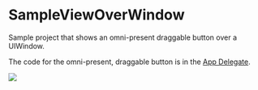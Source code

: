 SampleViewOverWindow
====================

Sample project that shows an omni-present draggable button over a UIWindow.

The code for the omni-present, draggable button is in the [App Delegate](https://github.com/pchensoftware/SampleViewOverWindow/blob/master/SampleViewOverWindow/AppDelegate.m).

![](https://raw.github.com/pchensoftware/SampleViewOverWindow/master/Docs/screenshot.png)
